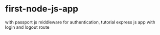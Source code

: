 # first-node-js-app
with passport js middleware for authentication, tutorial
express js app with login and logout route